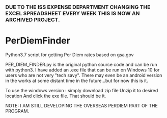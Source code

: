### DUE TO THE ISS EXPENSE DEPARTMENT CHANGING THE EXCEL SPREADSHEET EVERY WEEK THIS IS NOW AN ARCHIVED PROJECT.
# PerDiemFinder
Python3.7 script for getting Per Diem rates based on gsa.gov 

PER_DIEM_FINDER.py is the original  python source code and can be run with python3.
I have added an .exe file that can be run on Windows 10 for users who are not very "tech savy".
There may even be an android version in the works at some distant time in the future...but for now this is it.
 
To use the windows version :
simply download zip file
Unzip it to desired location
And click the exe file.
That should be it.

NOTE: I AM STILL DEVELOPING THE OVERSEAS PERDIEM PART OF THE PROGRAM.
